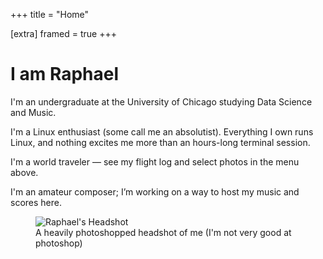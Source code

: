 +++
title = "Home"

[extra] 
framed = true
+++

# I am Raphael

I'm an undergraduate at the University of Chicago studying Data Science and Music.

I'm a Linux enthusiast (some call me an absolutist). Everything I own runs Linux, and nothing excites me more than an hours-long terminal session.

I'm a world traveler — see my flight log and select photos in the menu above.

I'm an amateur composer; I’m working on a way to host my music and scores here.

<figure>
  <img src="/images/HEADSHOT-FINAL.png" alt="Raphael's Headshot">
  <figcaption>A heavily photoshopped headshot of me (I'm not very good at photoshop)</figcaption>
</figure>

